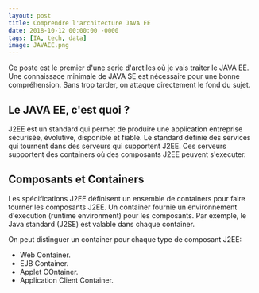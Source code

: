 ```yaml
---
layout: post
title: Comprendre l'architecture JAVA EE
date: 2018-10-12 00:00:00 -0000
tags: [IA, tech, data]
image: JAVAEE.png
---
```

Ce poste est le premier d'une serie d'arctiles où je vais traiter le JAVA EE. Une connaissace minimale de JAVA SE est nécessaire pour une bonne compréhension. Sans trop tarder, on attaque directement le fond du sujet. 

## Le JAVA EE, c'est quoi ? 
J2EE est un standard qui permet de produire une application entreprise sécurisée, évolutive, disponible et fiable. 
Le standard définie des services qui tournent dans des serveurs qui supportent J2EE. Ces serveurs supportent des containers où 
des composants J2EE peuvent s'executer. 

## Composants et Containers
Les spécifications J2EE définisent un ensemble de containers pour faire tourner les composants J2EE. Un container fournie un environnement d'execution (runtime environment)
pour les composants. Par exemple, le Java standard (J2SE) est valable dans chaque container. 

On peut distinguer un container pour chaque type de composant J2EE: 
* Web Container. 
* EJB Container.
* Applet COntainer. 
* Application Client Container.


